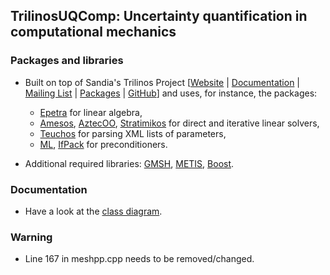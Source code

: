 
## TrilinosUQComp: Uncertainty quantification in computational mechanics

### Packages and libraries

* Built on top of Sandia's Trilinos Project [[Website](http://trilinos.org/) |
[Documentation](http://trilinos.org/about/documentation/) |
[Mailing List](https://trilinos.org/mailman/listinfo/trilinos-users) |
[Packages](http://trilinos.org/packages/) |
[GitHub](https://github.com/trilinos/Trilinos)] and uses, for instance, the packages:
	* [Epetra](https://trilinos.org/packages/epetra/) for linear algebra,
	* [Amesos](https://trilinos.org/packages/amesos/), [AztecOO](https://trilinos.org/packages/aztecoo/), [Stratimikos](https://trilinos.org/packages/stratimikos/) for direct and iterative linear solvers,
	* [Teuchos](https://trilinos.org/packages/teuchos/) for parsing XML lists of parameters,
	* [ML](https://trilinos.org/packages/ml/), [IfPack](https://trilinos.org/packages/ifpack/) for preconditioners.

* Additional required libraries: [GMSH](http://gmsh.info/), [METIS](http://glaros.dtc.umn.edu/gkhome/metis/metis/overview), [Boost](https://www.boost.org/).

### Documentation

* Have a look at the [class diagram](https://bstaber.github.io/Trilinos/inherits.html).

<!--
### Description

* Handles **linear and quadratic interpolations** (tetras, hexas, triangles, quads) and various Gauss quadratures.
* Handles essential and natural boundary conditions, deformation dependent natural conditions, with or without forcing terms.
* Most of the problems (arteries, asme, cee530, nrl) are **stochastic boundary value problems** where the elasticity tensor or strain energy function are **modeled as random fields**.
* Deterministic problems are also considered in some subfolders.
* The c++ classes defining the boundary value problems (i.e., **linearizedElasticity**, **compressibleHyperelasticity** and **nearlyIncompressibleHyperelasticity**) are pure virtual classes, **independent of the constitutive equations** (random or deterministic elasticity tensor, random or deterministic strain energy function), boundary conditions, etc.
	* __linearizedElasticity__: see folders asme, cee530
		* used in asmeSBVP, ceeSBVP, linearPatchTest and manufactured
	* __compressibleHyperelasticity__: see folder nrl
		* used in compressibleHyperelasticity_linearPatchTest, manufacturedSolution, rubberblock, tiMooney, tiMooneyRandomField
	* __nearlyIncompressibleHyperelasticity__ (three-field formulation with static condensation): see folder arteries
		* used in dirichletInletOutlet_PolyconvexHGO, dirichletStripElongation_StochasticPolyconvexHGO, neumannInnerSurface_PolyconvexHGO, neumannInnerSurface_StochasticPolyconvexHGO
* Also solves Laplace's equation for the generation of fibers directions in the folder arteries.

### Example: solving a boundary value problem in linearized elasticity

* The pure virtual class **linearizedElasticity** has six virtual methods, namely:
	* **get_neumannBc**: returns your natural boundary condition while assembling the force vector
	* **get_forcing**: returns your forcing vector while assembling
	* **get_elasticity_tensor**: returns your elasticity tensor
	* **get_elasticity_tensor_for_recovery**: returns the elasticity tensor for post-processing the solution, useful for stochastic boundary value problems
	* **setup_dirichlet_conditions**: builds the essential boundary conditions that you want to apply
	* **apply_dirichlet_conditions**: apply your essential boundary conditions

* You need to construct your own class object inheriting from **linearizedElasticity** and which contains at least the six virtual methods.

* Examples can be found in e.g. **src/asmeSBVP.hpp**, **cee530/sbvp/ceeSBVP.hpp**, **cee530/linearPatchTest/linearPatchTest.hpp** and **cee530/manufactured/manufactured.hpp**
-->
### Warning

* Line 167 in meshpp.cpp needs to be removed/changed.

